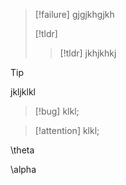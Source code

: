 > [!failure] 
> gjgjkhgjkh
> 
> [!tldr] 
> > [!tldr] 
>   jkhjkhkj





> [!tip] 
> jkljklkl

> [!bug] 
> klkl;
> 

> [!attention] 
> klkl;
> 

\theta


\alpha



